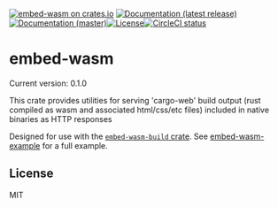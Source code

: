 [![embed-wasm on crates.io](https://img.shields.io/crates/v/embed-wasm)](https://crates.io/crates/embed-wasm) [![Documentation (latest release)](https://docs.rs/embed-wasm/badge.svg)](https://docs.rs/embed-wasm/) [![Documentation (master)](https://img.shields.io/badge/docs-master-brightgreen)](https://inanna-malick.github.io/embed-wasm/embed_wasm/)[![License](https://img.shields.io/badge/license-MIT-green.svg)](../LICENSE)[![CircleCI status](https://circleci.com/gh/inanna-malick/embed-wasm.svg?style=svg)](https://app.circleci.com/pipelines/github/inanna-malick/embed-wasm)

# embed-wasm

Current version: 0.1.0

This crate provides utilities for serving 'cargo-web' build output
(rust compiled as wasm and associated html/css/etc files) included in
native binaries as HTTP responses

Designed for use with the [`embed-wasm-build` crate](https://crates.io/crates/embed-wasm-build).
See [embed-wasm-example](https://github.com/inanna-malick/embed-wasm-example) for a full example.

## License

MIT

<!--
README.md is generated from README.tpl by cargo readme. To regenerate:
cargo install cargo-readme
cargo readme > README.md
-->
